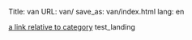 Title: van
URL: van/
save_as: van/index.html
lang: en

[a link relative to category](category)
test_landing